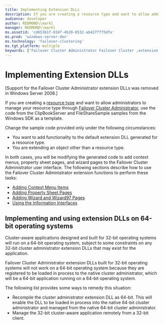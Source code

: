 ```yaml
---
title: Implementing Extension DLLs
description: If you are creating a resource type and want to allow administrators to manage your resource type through Failover Cluster Administrator, use the code from the ClipBookServer and FileShareSample samples from the Windows SDK as a template.
audience: developer
author: REDMOND\\markl
manager: REDMOND\\markl
ms.assetid: 'cd65361f-034f-4b28-8532-ab427fff5dfe'
ms.prod: 'windows-server-dev'
ms.technology: 'failover-clustering'
ms.tgt_platform: multiple
keywords: ["Failover Cluster Administrator Failover Cluster ,extension DLLs,implementing"]
---
```


# Implementing Extension DLLs

\[Support for the Failover Cluster Administrator extension DLLs was removed in Windows Server 2008.\]

If you are creating a [resource type](resource-types.md) and want to allow administrators to manage your resource type through [Failover Cluster Administrator](cluster-administrator.md), use the code from the ClipBookServer and FileShareSample samples from the Windows SDK as a template.

Change the sample code provided only under the following circumstances:

-   You want to add functionality to the default extension DLL generated for a resource type.
-   You are extending an object other than a resource type.

In both cases, you will be modifying the generated code to add context menus, property sheet pages, and wizard pages to the Failover Cluster Administrator user interface. The following sections describe how to use the Failover Cluster Administrator extension functions to perform these tasks:

-   [Adding Context Menu Items](adding-context-menu-items.md)
-   [Adding Property Sheet Pages](adding-property-sheet-pages.md)
-   [Adding Wizard and Wizard97 Pages](adding-wizard-and-wizard97-pages.md)
-   [Using the Information Interfaces](using-the-information-interfaces.md)

## Implementing and using extension DLLs on 64-bit operating systems

Cluster-aware applications designed and built for 32-bit operating systems will run on a 64-bit operating system, subject to some constraints on any 32-bit cluster administrator extension DLLs that may exist for the application.

Failover Cluster Administrator extension DLLs built for 32-bit operating systems will not work on a 64-bit operating system because they are registered to be loaded in process to the native cluster administrator, which will be a 64-bit application running on a 64-bit operating system.

The following list provides some ways to remedy this situation:

-   Recompile the cluster administrator extension DLL as 64-bit. This will enable the DLL to be loaded in process into the native 64-bit cluster administrator and managed from the native 64-bit cluster administrator.
-   Manage the 32-bit cluster-aware application remotely from a 32-bit client.

 

 




